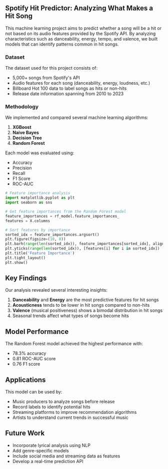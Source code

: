 ## Spotify Hit Predictor: Analyzing What Makes a Hit Song

This machine learning project aims to predict whether a song will be a hit or not based on its audio features provided by the Spotify API. By analyzing characteristics such as danceability, energy, tempo, and valence, we built models that can identify patterns common in hit songs.

### Dataset

The dataset used for this project consists of:

- 5,000+ songs from Spotify's API
- Audio features for each song (danceability, energy, loudness, etc.)
- Billboard Hot 100 data to label songs as hits or non-hits
- Release date information spanning from 2010 to 2023

### Methodology

We implemented and compared several machine learning algorithms:

1. **XGBoost**
2. **Naive Bayes**
3. **Decision Tree**
4. **Random Forest**

Each model was evaluated using:

- Accuracy
- Precision
- Recall
- F1 Score
- ROC-AUC

```python
# Feature importance analysis
import matplotlib.pyplot as plt
import seaborn as sns

# Get feature importances from the Random Forest model
feature_importances = rf_model.feature_importances_
features = X.columns

# Sort features by importance
sorted_idx = feature_importances.argsort()
plt.figure(figsize=(10, 8))
plt.barh(range(len(sorted_idx)), feature_importances[sorted_idx], align='center')
plt.yticks(range(len(sorted_idx)), [features[i] for i in sorted_idx])
plt.title('Feature Importance')
plt.tight_layout()
plt.show()
```

## Key Findings

Our analysis revealed several interesting insights:

1. **Danceability** and **Energy** are the most predictive features for hit songs
2. **Acousticness** tends to be lower in hit songs compared to non-hits
3. **Valence** (musical positiveness) shows a bimodal distribution in hit songs
4. Seasonal trends affect what types of songs become hits

## Model Performance

The Random Forest model achieved the highest performance with:

- 78.3% accuracy
- 0.81 ROC-AUC score
- 0.76 F1 score

## Applications

This model can be used by:

- Music producers to analyze songs before release
- Record labels to identify potential hits
- Streaming platforms to improve recommendation algorithms
- Artists to understand current trends in successful music

## Future Work

- Incorporate lyrical analysis using NLP
- Add genre-specific models
- Include social media and streaming data as features
- Develop a real-time prediction API
